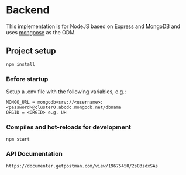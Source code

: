 # Backend

This implementation is for NodeJS based on [Express](https://expressjs.com/) and [MongoDB](https://www.mongodb.com/) and uses [mongoose](https://mongoosejs.com/) as the ODM.

## Project setup
```
npm install
```

### Before startup 
Setup a .env file with the following variables, e.g.:

```
MONGO_URL = mongodb+srv://<username>:<password>@cluster0.abcdc.mongodb.net/dbname
ORGID = <ORGID> e.g. UH

```

### Compiles and hot-reloads for development
```
npm start
```
### API Documentation
```
https://documenter.getpostman.com/view/19675450/2s83zdxSAs
```
